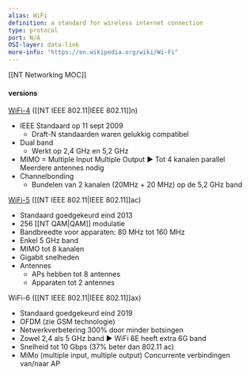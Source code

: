 ```yaml
---
alias: WiFi
definition: a standard for wireless internet connection
type: protocol
port: N/A
OSI-layer: data-link
more-info: "https://en.wikipedia.org/wiki/Wi-Fi"
---
```

[[NT Networking MOC]]

#### versions

<u>WiFi-4</u> ([[NT IEEE 802.11|IEEE 802.11]]n)

- IEEE Standaard op 11 sept 2009
	- Draft-N standaarden waren gelukkig compatibel
- Dual band
	- Werkt op 2,4 GHz en 5,2 GHz
- MIMO
 = Multiple Input Multiple Output
	▶ Tot 4 kanalen parallel
	Meerdere antennes nodig
- Channelbonding
	- Bundelen van 2 kanalen (20MHz + 20 MHz) op de 5,2 GHz band

<u>WiFi-5</u> ([[NT IEEE 802.11|IEEE 802.11]]ac)

- Standaard goedgekeurd eind 2013
- 256 [[NT QAM|QAM]] modulatie
- Bandbreedte voor apparaten: 80 MHz tot 160 MHz
- Enkel 5 GHz band 
- MIMO tot 8 kanalen
- Gigabit snelheden
- Antennes
	- APs hebben tot 8 antennes
	- Apparaten tot 2 antennes

WiFi-6 ([[NT IEEE 802.11|IEEE 802.11]]ax)

- Standaard goedgekeurd eind 2019
- OFDM (zie GSM technologie)
- Netwerkverbetering 300% door minder botsingen
- Zowel 2,4 als  5 GHz band
	▶ WiFi 6E heeft extra 6G band
- Snelheid tot 10 Gbps (37% beter dan 802.11 ac)
- MiMo (multiple input, multiple output)
	Concurrente verbindingen van/naar AP